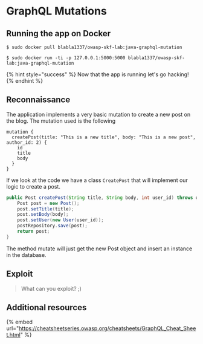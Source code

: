 # GraphQL Mutations

## Running the app on Docker

```
$ sudo docker pull blabla1337/owasp-skf-lab:java-graphql-mutation
```

```
$ sudo docker run -ti -p 127.0.0.1:5000:5000 blabla1337/owasp-skf-lab:java-graphql-mutation
```

{% hint style="success" %}
Now that the app is running let's go hacking!
{% endhint %}

## Reconnaissance

The application implements a very basic mutation to create a new post on the blog. The mutation used is the following

```
mutation {
  createPost(title: "This is a new title", body: "This is a new post", author_id: 2) {
    id
    title
    body
  }
}
```

If we look at the code we have a class `CreatePost` that will implement our logic to create a post.

```java
public Post createPost(String title, String body, int user_id) throws org.hibernate.exception.GenericJDBCException{
    Post post = new Post();
    post.setTitle(title);
    post.setBody(body);
    post.setUser(new User(user_id));
    postRepository.save(post);
    return post;
}
```

The method mutate will just get the new Post object and insert an instance in the database.

## Exploit

> What can you exploit? ;)

## Additional resources

{% embed url="https://cheatsheetseries.owasp.org/cheatsheets/GraphQL_Cheat_Sheet.html" %}
